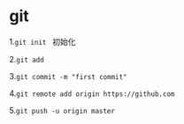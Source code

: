 # git

1.`git init `  初始化

2.`git add `

3.`git commit -m "first commit" `

4.`git remote add origin https://github.com `

5.`git push -u origin master `

